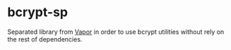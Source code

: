 # bcrypt-sp

Separated library from [Vapor](https://github.com/vapor/vapor) in order to use bcrypt utilities without rely on the rest of dependencies.
